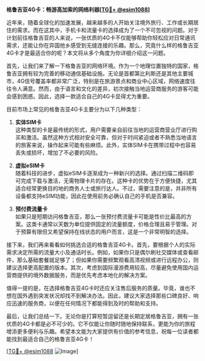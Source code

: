 **格鲁吉亚4G卡：畅游高加索的网络利器[[TG💪+ @esim1088](https://t.me/s/esim1088)]**

近年来，随着全球化的加速发展，越来越多的人开始关注境外旅行、工作或长期居住的需求。而在这其中，手机卡和流量卡的选择成为了一个不可忽视的问题。对于计划前往格鲁吉亚的人来说，一张优质的4G卡不仅能够帮助你轻松应对日常通讯需求，还能让你在异国他乡感受到无缝连接的乐趣。那么，究竟什么样的格鲁吉亚4G卡才是最适合你的呢？本文将从多个角度为你详细介绍这一问题。

首先，让我们来了解一下格鲁吉亚的网络环境。作为一个地理位置独特的国家，格鲁吉亚拥有较为完善的移动通信基础设施。无论是首都第比利斯还是其他主要城市，4G信号覆盖率都非常广泛，特别是在旅游景点和商业中心区域，网络速度往往令人满意。然而，由于语言和文化的差异，初次接触当地运营商服务的游客可能会感到困惑。因此，选择一款适合自己的4G卡显得尤为重要。

目前市场上常见的格鲁吉亚4G卡主要分为以下几种类型：

1. **实体SIM卡**  
   这种类型的卡是最传统的形式，用户需要亲自前往当地的运营商营业厅进行购买和激活。虽然这种方式相对安全可靠，但对于时间紧迫或者不熟悉当地语言的旅客来说，操作起来可能有些麻烦。此外，实体SIM卡在携带过程中也容易丢失或损坏，增加了不必要的风险。

2. **虚拟eSIM卡**  
   随着科技的进步，虚拟eSIM卡逐渐成为一种新兴的选择。通过扫描二维码即可完成下载与激活，无需物理卡片的存在。这种卡的优势在于方便快捷，尤其适合经常更换目的地的商务人士或旅行达人。不过，需要注意的是，并非所有设备都支持eSIM功能，因此在使用前务必确认自己的手机是否兼容。

3. **预付费流量卡**  
   如果只是短期访问格鲁吉亚，那么一张预付费流量卡可能是性价比最高的方案。这类卡通常以天数为单位提供固定的流量额度，价格合理且易于管理。对于预算有限但又希望保持在线状态的用户而言，这是一个非常明智的选择。

接下来，我们再来看看如何挑选合适的格鲁吉亚4G卡。首先，要根据个人的实际需求决定所需的流量大小及通话时长。例如，如果你只是偶尔刷社交媒体或查看邮件，那么基础套餐就足够了；但如果你需要频繁观看高清视频或进行远程办公，则建议选择更高配置的版本。其次，考虑到国际漫游费用较高，尽量避免使用国内运营商提供的境外数据服务，而是优先考虑本地化的解决方案。

值得一提的是，在选择格鲁吉亚4G卡时还应关注售后服务的质量。毕竟，谁也不想在国外遇到突发状况却找不到解决办法。因此，建议大家选择那些口碑良好、响应迅速的服务商，以便在任何情况下都能得到及时的帮助和支持。

最后，让我们总结一下。无论你是打算短暂逗留还是长期定居格鲁吉亚，拥有一张优质的4G卡都是必不可少的。它不仅能让你随时随地保持联系，更能为你的旅程增添更多便利与乐趣。希望本文能为大家提供有价值的参考信息，祝每一位读者都能找到最适合自己的格鲁吉亚4G卡！

[[TG💪+ @esim1088](https://t.me/s/esim1088) ![Image](https://i.postimg.cc/4NQfJmqS/Snipaste-2025-05-13-00-14-12.png)]